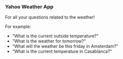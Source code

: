 ### Yahoo Weather App

For all your questions related to the weather!

For example:
* "What is the current outside temperature?"
* "What is the weather for tomorrow?"
* "What will the weather be this friday in Amsterdam?"
* "What is the current temperature in Casablanca?"
